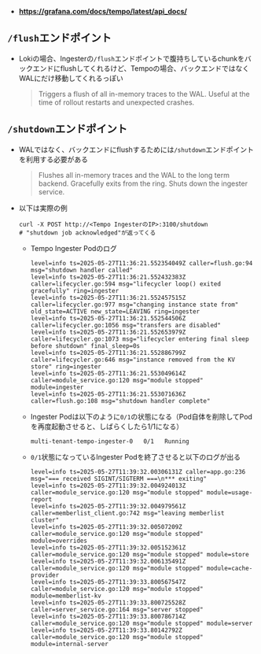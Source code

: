 - **https://grafana.com/docs/tempo/latest/api_docs/**

## `/flush`エンドポイント
- Lokiの場合、Ingesterの`/flush`エンドポイントで腹持ちしているchunkをバックエンドにflushしてくれるけど、Tempoの場合、バックエンドではなくWALにだけ移動してくれるっぽい  
  > Triggers a flush of all in-memory traces to the WAL. Useful at the time of rollout restarts and unexpected crashes.

## `/shutdown`エンドポイント
- WALではなく、バックエンドにflushするためには`/shutdown`エンドポイントを利用する必要がある  
  > Flushes all in-memory traces and the WAL to the long term backend. Gracefully exits from the ring. Shuts down the ingester service.
- 以下は実際の例  
  ```shell
  curl -X POST http://<Tempo IngesterのIP>:3100/shutdown
  # "shutdown job acknowledged"が返ってくる
  ```
  - Tempo Ingester Podのログ  
    ```shell
    level=info ts=2025-05-27T11:36:21.552354049Z caller=flush.go:94 msg="shutdown handler called"
    level=info ts=2025-05-27T11:36:21.552432383Z caller=lifecycler.go:594 msg="lifecycler loop() exited gracefully" ring=ingester
    level=info ts=2025-05-27T11:36:21.552457515Z caller=lifecycler.go:977 msg="changing instance state from" old_state=ACTIVE new_state=LEAVING ring=ingester
    level=info ts=2025-05-27T11:36:21.552544506Z caller=lifecycler.go:1056 msg="transfers are disabled"
    level=info ts=2025-05-27T11:36:21.552653979Z caller=lifecycler.go:1073 msg="lifecycler entering final sleep before shutdown" final_sleep=0s
    level=info ts=2025-05-27T11:36:21.552886799Z caller=lifecycler.go:646 msg="instance removed from the KV store" ring=ingester
    level=info ts=2025-05-27T11:36:21.553049614Z caller=module_service.go:120 msg="module stopped" module=ingester
    level=info ts=2025-05-27T11:36:21.553071636Z caller=flush.go:108 msg="shutdown handler complete"
    ```
  - Ingester Podは以下のように`0/1`の状態になる（Pod自体を削除してPodを再度起動させると、しばらくしたら1/1になる）  
    ```shell
    multi-tenant-tempo-ingester-0   0/1   Running
    ```
  - `0/1`状態になっているIngester Podを終了させると以下のログが出る  
    ```shell
    level=info ts=2025-05-27T11:39:32.00306131Z caller=app.go:236 msg="=== received SIGINT/SIGTERM ===\n*** exiting"
    level=info ts=2025-05-27T11:39:32.004924013Z caller=module_service.go:120 msg="module stopped" module=usage-report
    level=info ts=2025-05-27T11:39:32.004979561Z caller=memberlist_client.go:742 msg="leaving memberlist cluster"
    level=info ts=2025-05-27T11:39:32.00507209Z caller=module_service.go:120 msg="module stopped" module=overrides
    level=info ts=2025-05-27T11:39:32.005152361Z caller=module_service.go:120 msg="module stopped" module=store
    level=info ts=2025-05-27T11:39:32.006135491Z caller=module_service.go:120 msg="module stopped" module=cache-provider
    level=info ts=2025-05-27T11:39:33.800567547Z caller=module_service.go:120 msg="module stopped" module=memberlist-kv
    level=info ts=2025-05-27T11:39:33.800725528Z caller=server_service.go:164 msg="server stopped"
    level=info ts=2025-05-27T11:39:33.800786714Z caller=module_service.go:120 msg="module stopped" module=server
    level=info ts=2025-05-27T11:39:33.80142792Z caller=module_service.go:120 msg="module stopped" module=internal-server
    ``` 
